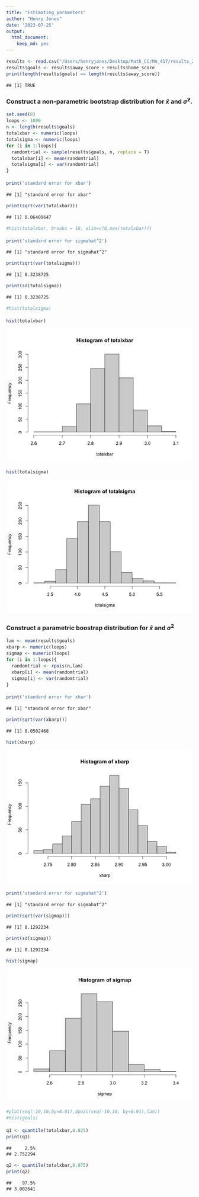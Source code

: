 ```yaml
---
title: "Estimating_parameters"
author: "Henry Jones"
date: '2023-07-25'
output: 
  html_document: 
    keep_md: yes
---
```





```r
results <- read.csv("/Users/henryjones/Desktop/Math_CC/MA_417/results_2019.csv")
results$goals <- results$away_score + results$home_score
print(length(results$goals) == length(results$away_score))
```

```
## [1] TRUE
```
### Construct a non-parametric bootstrap distribution for $\bar{x} \text{ and } \hat{\sigma}^2$.

```r
set.seed(8)
loops <- 1000
n <- length(results$goals)
totalxbar <- numeric(loops)
totalsigma <- numeric(loops)
for (i in 1:loops){
  randomtrial <- sample(results$goals, n, replace = T)
  totalxbar[i] <- mean(randomtrial)
  totalsigma[i] <- var(randomtrial)
}

print('standard error for xbar')
```

```
## [1] "standard error for xbar"
```

```r
print(sqrt(var(totalxbar)))
```

```
## [1] 0.06400647
```

```r
#hist(totalxbar, breaks = 10, xlim=c(0,max(totalxbar)))

print('standard error for sigmahat^2')
```

```
## [1] "standard error for sigmahat^2"
```

```r
print(sqrt(var(totalsigma)))
```

```
## [1] 0.3238725
```

```r
print(sd(totalsigma))
```

```
## [1] 0.3238725
```

```r
#hist(totalsigma)

hist(totalxbar)
```

![](estimating_parameters_files/figure-html/unnamed-chunk-2-1.png)<!-- -->

```r
hist(totalsigma)
```

![](estimating_parameters_files/figure-html/unnamed-chunk-2-2.png)<!-- -->

### Construct a parametric boostrap distribution for $\bar{x} \text{ and } \sigma^2$

```r
lam <- mean(results$goals)
xbarp <- numeric(loops)
sigmap <- numeric(loops)
for (i in 1:loops){
  randomtrial <- rpois(n,lam)
  xbarp[i] <- mean(randomtrial)
  sigmap[i] <- var(randomtrial)
}

print('standard error for xbar')
```

```
## [1] "standard error for xbar"
```

```r
print(sqrt(var(xbarp)))
```

```
## [1] 0.0502468
```

```r
hist(xbarp)
```

![](estimating_parameters_files/figure-html/unnamed-chunk-3-1.png)<!-- -->

```r
print('standard error for sigmahat^2')
```

```
## [1] "standard error for sigmahat^2"
```

```r
print(sqrt(var(sigmap)))
```

```
## [1] 0.1292234
```

```r
print(sd(sigmap))
```

```
## [1] 0.1292234
```

```r
hist(sigmap)
```

![](estimating_parameters_files/figure-html/unnamed-chunk-3-2.png)<!-- -->

```r
#plot(seq(-10,10,by=0.01),dpois(seq(-10,10, by=0.01),lam))
#hist(goals)

q1 <- quantile(totalxbar,0.025)
print(q1)
```

```
##     2.5% 
## 2.752294
```

```r
q2 <- quantile(totalxbar,0.975)
print(q2)
```

```
##    97.5% 
## 3.002641
```

